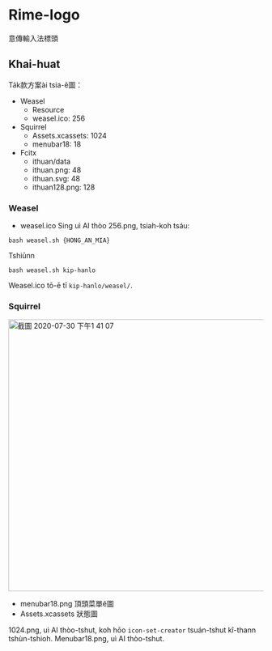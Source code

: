 # Rime-logo
意傳輸入法標頭


## Khai-huat

Ta̍k款方案ài tsia-ê圖：
* Weasel
  * Resource
  * weasel.ico: 256
* Squirrel 
  * Assets.xcassets: 1024
  * menubar18: 18
* Fcitx
  * ithuan/data
  * ithuan.png: 48
  * ithuan.svg: 48
  * ithuan128.png: 128

### Weasel 

* weasel.ico
Sing uì AI thòo 256.png, tsiah-koh tsáu:
```
bash weasel.sh {HONG_AN_MIA}
```
Tshiūnn
```
bash weasel.sh kip-hanlo
```
Weasel.ico tō-ē tī `kip-hanlo/weasel/`.

### Squirrel

<img width="537" alt="截圖 2020-07-30 下午1 41 07" src="https://user-images.githubusercontent.com/6355592/88885182-98ca9100-d26a-11ea-95eb-6094686b1391.png">

* menubar18.png 頂頭菜單ê圖
* Assets.xcassets 狀態圖

1024.png, uì AI thòo-tshut, koh hōo `icon-set-creator` tsuán-tshut kî-thann tshùn-tshioh. 
Menubar18.png, uì AI thòo-tshut. 


